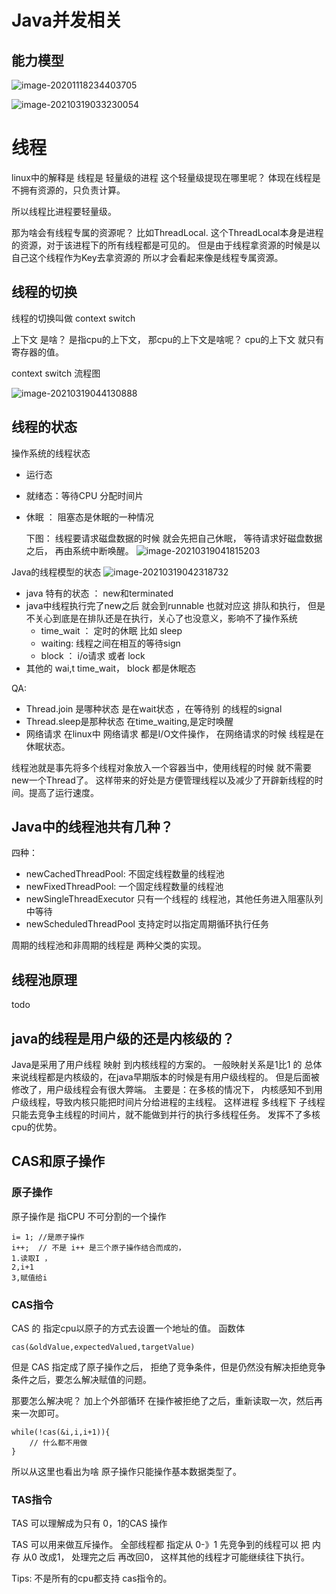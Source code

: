 # Java并发相关

## 能力模型

![image-20201118234403705](https://voice-static.oss-accelerate.aliyuncs.com/9eac0bf1ca21c9004a65ead293191b8a.png)

![image-20210319033230054](https://i.loli.net/2021/03/19/AsGj3HmMaTewQ8P.png)



# 线程

linux中的解释是  线程是 轻量级的进程
这个轻量级提现在哪里呢？
体现在线程是不拥有资源的，只负责计算。

所以线程比进程要轻量级。

那为啥会有线程专属的资源呢？
比如ThreadLocal.
这个ThreadLocal本身是进程的资源，对于该进程下的所有线程都是可见的。
但是由于线程拿资源的时候是以自己这个线程作为Key去拿资源的 所以才会看起来像是线程专属资源。

## 线程的切换



线程的切换叫做  context  switch



上下文 是啥？ 是指cpu的上下文， 那cpu的上下文是啥呢？
cpu的上下文 就只有寄存器的值。



context  switch 流程图

![image-20210319044130888](https://i.loli.net/2021/03/19/x6c3UtLfhQnSojO.png)

## 线程的状态

操作系统的线程状态

- 运行态

- 就绪态：等待CPU 分配时间片

- 休眠 ： 阻塞态是休眠的一种情况

  下图： 线程要请求磁盘数据的时候 就会先把自己休眠， 等待请求好磁盘数据之后， 再由系统中断唤醒。
  ![image-20210319041815203](https://i.loli.net/2021/03/19/IC6Eu7B2p9Thgco.png)

Java的线程模型的状态
![image-20210319042318732](https://i.loli.net/2021/03/19/6fBWolwNxvCIqh5.png)

- java 特有的状态 ： new和terminated 
- java中线程执行完了new之后 就会到runnable   也就对应这  排队和执行， 但是不关心到底是在排队还是在执行，关心了也没意义，影响不了操作系统
  - time_wait ： 定时的休眠  比如 sleep
  - waiting:    线程之间在相互的等待sign
  - block ：  i/o请求 或者  lock
- 其他的 wai,t time_wait，  block 都是休眠态



QA:

- Thread.join 是哪种状态
  是在wait状态 ，在等待别 的线程的signal
- Thread.sleep是那种状态 
  在time_waiting,是定时唤醒
- 网络请求
  在linux中  网络请求 都是I/O文件操作， 在网络请求的时候 线程是在休眠状态。

线程池就是事先将多个线程对象放入一个容器当中，使用线程的时候 就不需要new一个Thread了。
这样带来的好处是方便管理线程以及减少了开辟新线程的时间。提高了运行速度。

## Java中的线程池共有几种？

四种：

- newCachedThreadPool: 不固定线程数量的线程池
-   newFixedThreadPool:
  一个固定线程数量的线程池
- newSingleThreadExecutor
  只有一个线程的 线程池，其他任务进入阻塞队列中等待
- newScheduledThreadPool
  支持定时以指定周期循环执行任务

周期的线程池和非周期的线程是 两种父类的实现。



## 线程池原理

todo



## java的线程是用户级的还是内核级的？

Java是采用了用户线程 映射 到内核线程的方案的。  一般映射关系是1比1 的
总体来说线程都是内核级的，在java早期版本的时候是有用户级线程的。
但是后面被修改了，用户级线程会有很大弊端。
主要是：在多核的情况下， 内核感知不到用户级线程，导致内核只能把时间片分给进程的主线程。
这样进程 多线程下 子线程只能去竞争主线程的时间片，就不能做到并行的执行多线程任务。
发挥不了多核cpu的优势。

## CAS和原子操作

### 原子操作

原子操作是 指CPU 不可分割的一个操作

```
i= 1; //是原子操作
i++;  // 不是 i++ 是三个原子操作结合而成的，
1.读取I ，
2,i+1
3,赋值给i
```



### CAS指令

CAS 的 指定cpu以原子的方式去设置一个地址的值。
函数体

```
cas(&oldValue,expectedValued,targetValue)
```



但是 CAS 指定成了原子操作之后， 拒绝了竞争条件，但是仍然没有解决拒绝竞争条件之后，要怎么解决赋值的问题。

那要怎么解决呢？
加上个外部循环 在操作被拒绝了之后，重新读取一次，然后再来一次即可。

```
while(!cas(&i,i,i+1)){
	// 什么都不用做
}
```



所以从这里也看出为啥   原子操作只能操作基本数据类型了。



### TAS指令

TAS 可以理解成为只有 0，1的CAS 操作 

TAS 可以用来做互斥操作。
全部线程都 指定从 0-》1
先竞争到的线程可以 把 内存 从0 改成1， 处理完之后 再改回0， 
这样其他的线程才可能继续往下执行。





Tips:
不是所有的cpu都支持 cas指令的。
















